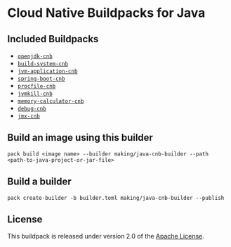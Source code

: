 # Cloud Native Buildpacks for Java

## Included Buildpacks
* [`openjdk-cnb`](https://github.com/cloudfoundry/openjdk-cnb)
* [`build-system-cnb`](https://github.com/cloudfoundry/build-system-cnb)
* [`jvm-application-cnb`](https://github.com/cloudfoundry/jvm-application-cnb)
* [`spring-boot-cnb`](https://github.com/cloudfoundry/spring-boot-cnb)
* [`procfile-cnb`](https://github.com/cloudfoundry/procfile-cnb)
* [`jvmkill-cnb`](https://github.com/making/jvmkill-cnb)
* [`memory-calculator-cnb`](https://github.com/making/memory-calculator-cnb)
* [`debug-cnb`](https://github.com/cloudfoundry/debug-cnb)
* [`jmx-cnb`](https://github.com/cloudfoundry/jmx-cnb)

## Build an image using this builder

```
pack build <image name> --builder making/java-cnb-builder --path <path-to-java-project-or-jar-file>
```

## Build a builder

```
pack create-builder -b builder.toml making/java-cnb-builder --publish
```

## License
This buildpack is released under version 2.0 of the [Apache License][a].

[a]: https://www.apache.org/licenses/LICENSE-2.0
